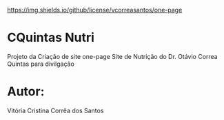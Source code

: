 https://img.shields.io/github/license/vcorreasantos/one-page

# CQuintas Nutri 
Projeto da Criação de site one-page
Site de Nutrição do Dr. Otávio Correa Quintas para divilgação

# Autor:
Vitória Cristina Corrêa dos Santos
